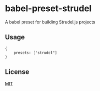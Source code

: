# babel-preset-strudel

A babel preset for building Strudel.js projects

## Usage

```
{
    presets: ["strudel"]
}
```

## License

[MIT](https://opensource.org/licenses/MIT)
